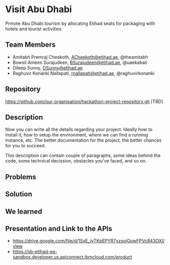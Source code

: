 # Visit Abu Dhabi 
Prmote Abu Dhabi tourism by allocating Etihad seats for packaging with hotels and tourist activities 

## Team Members

* Amitabh Premraj Cheekoth, ACheekoth@etihad.ae, @theamitabh
* Bowsil Ameen Surajudeen, BSurajudeen@etihad.ae, @uaekabali
* Dileep Sunny, DSunny@etihad.ae
* Raghuvir Konanki Nallapati, rnallapati@etihad.ae, @raghuvirkonanki

## Repository

https://github.com/our-organisation/hackathon-project-repository.git [TBD]

## Description

Now you can write all the details regarding your project. Ideally how to install it,
how to setup the environment, where we can find a running instance, etc. The better
documentation for the project, the better chances for you to succeed.

This description can contain couple of paragraphs, some ideas behind the code,
some technical decission, obstacles you've faced, and so on.

## Problems

## Solution

## We learned

## Presentation and Link to the APIs

* https://drive.google.com/file/d/1SxE_iyTKpEPYR7vzsojGowFPVc843OXI/view
* https://sb-etihad-ea-sandbox.developer.us.apiconnect.ibmcloud.com/product

